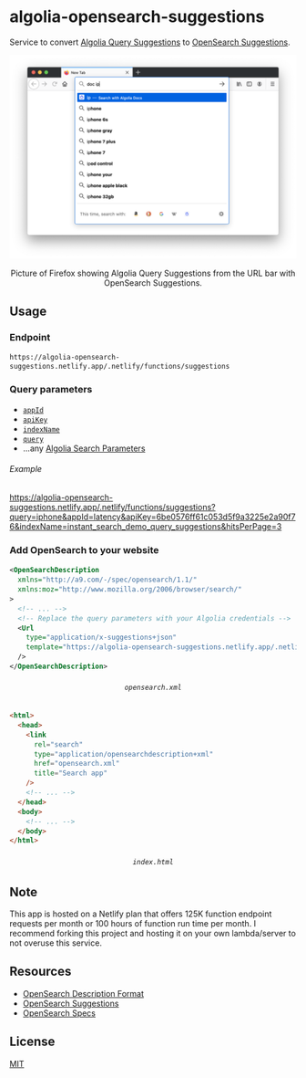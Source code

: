 # algolia-opensearch-suggestions

Service to convert [Algolia Query Suggestions](https://www.algolia.com/doc/guides/getting-insights-and-analytics/leveraging-analytics-data/query-suggestions/) to [OpenSearch Suggestions](https://github.com/dewitt/opensearch/blob/c9ed38a524c53b61d582634b28e5e83af9f8f8ae/mediawiki/Specifications/OpenSearch/Extensions/Suggestions/1.1/Draft%201.wiki).

<div align="center">

![Preview](.github/preview.png)

Picture of Firefox showing Algolia Query Suggestions from the URL bar with OpenSearch Suggestions.

</div>

## Usage

### Endpoint

```
https://algolia-opensearch-suggestions.netlify.app/.netlify/functions/suggestions
```

### Query parameters

- [`appId`](https://www.algolia.com/api-keys/)
- [`apiKey`](https://www.algolia.com/api-keys/)
- [`indexName`](https://www.algolia.com/explorer/)
- [`query`](https://www.algolia.com/doc/api-reference/api-parameters/query/)
- ...any [Algolia Search Parameters](https://www.algolia.com/doc/api-reference/search-api-parameters/)

###### Example

https://algolia-opensearch-suggestions.netlify.app/.netlify/functions/suggestions?query=iphone&appId=latency&apiKey=6be0576ff61c053d5f9a3225e2a90f76&indexName=instant_search_demo_query_suggestions&hitsPerPage=3

### Add OpenSearch to your website

```xml
<OpenSearchDescription
  xmlns="http://a9.com/-/spec/opensearch/1.1/"
  xmlns:moz="http://www.mozilla.org/2006/browser/search/"
>
  <!-- ... -->
  <!-- Replace the query parameters with your Algolia credentials -->
  <Url
    type="application/x-suggestions+json"
    template="https://algolia-opensearch-suggestions.netlify.app/.netlify/functions/suggestions?query={searchTerms}&amp;appId=latency&amp;apiKey=6be0576ff61c053d5f9a3225e2a90f76&amp;indexName=instant_search_demo_query_suggestions&amp;hitsPerPage=10"
  />
</OpenSearchDescription>
```

<div align="center">

###### `opensearch.xml`

</div>

```html
<html>
  <head>
    <link
      rel="search"
      type="application/opensearchdescription+xml"
      href="opensearch.xml"
      title="Search app"
    />
    <!-- ... -->
  </head>
  <body>
    <!-- ... -->
  </body>
</html>
```

<div align="center">

###### `index.html`

</div>

## Note

This app is hosted on a Netlify plan that offers 125K function endpoint requests per month or 100 hours of function run time per month. I recommend forking this project and hosting it on your own lambda/server to not overuse this service.

## Resources

- [OpenSearch Description Format](https://developer.mozilla.org/en-US/docs/Web/OpenSearch)
- [OpenSearch Suggestions](https://developer.mozilla.org/en-US/docs/Archive/Add-ons/Supporting_search_suggestions_in_search_plugins)
- [OpenSearch Specs](https://github.com/dewitt/opensearch/blob/c9ed38a524c53b61d582634b28e5e83af9f8f8ae/opensearch-1-1-draft-6.md)

## License

[MIT](LICENSE)
